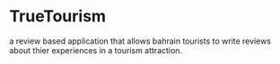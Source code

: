 # TrueTourism
a review based application that allows bahrain tourists to write reviews about thier experiences in a tourism attraction.
